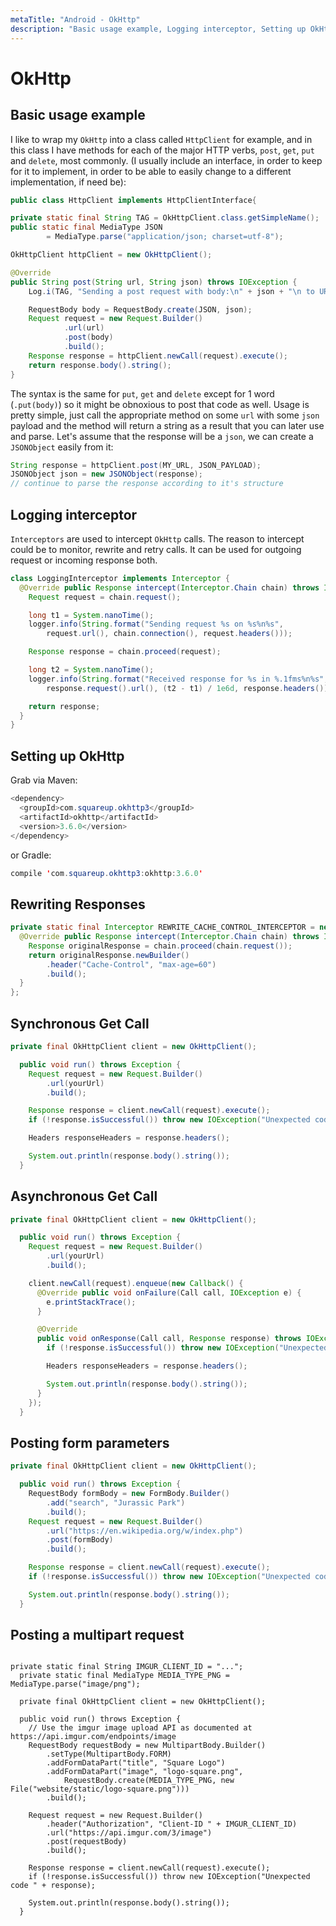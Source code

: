 ```yaml
---
metaTitle: "Android - OkHttp"
description: "Basic usage example, Logging interceptor, Setting up OkHttp, Rewriting Responses, Synchronous Get Call, Asynchronous Get Call, Posting form parameters, Posting a multipart request"
---
```


# OkHttp




## Basic usage example


I like to wrap my `OkHttp` into a class called `HttpClient` for example, and in this class I have methods for each of the major HTTP verbs, `post`, `get`, `put` and `delete`, most commonly. (I usually include an interface, in order to keep for it to implement, in order to be able to easily change to a different implementation, if need be):

```java
public class HttpClient implements HttpClientInterface{

private static final String TAG = OkHttpClient.class.getSimpleName();
public static final MediaType JSON
        = MediaType.parse("application/json; charset=utf-8");

OkHttpClient httpClient = new OkHttpClient();

@Override
public String post(String url, String json) throws IOException {
    Log.i(TAG, "Sending a post request with body:\n" + json + "\n to URL: " + url);

    RequestBody body = RequestBody.create(JSON, json);
    Request request = new Request.Builder()
            .url(url)
            .post(body)
            .build();
    Response response = httpClient.newCall(request).execute();
    return response.body().string();
}

```

The syntax is the same for `put`, `get` and `delete` except for 1 word (`.put(body)`) so it might be obnoxious to post that code as well. Usage is pretty simple, just call the appropriate method on some `url` with some `json` payload and the method will return a string as a result that you can later use and parse. Let's assume that the response will be a `json`, we can create a `JSONObject` easily from it:

```java
String response = httpClient.post(MY_URL, JSON_PAYLOAD);
JSONObject json = new JSONObject(response);
// continue to parse the response according to it's structure

```



## Logging interceptor


`Interceptors` are used to intercept `OkHttp` calls. The reason to intercept could be to monitor, rewrite and retry calls. It can be used for outgoing request or incoming response both.

```java
class LoggingInterceptor implements Interceptor {
  @Override public Response intercept(Interceptor.Chain chain) throws IOException {
    Request request = chain.request();

    long t1 = System.nanoTime();
    logger.info(String.format("Sending request %s on %s%n%s",
        request.url(), chain.connection(), request.headers()));

    Response response = chain.proceed(request);

    long t2 = System.nanoTime();
    logger.info(String.format("Received response for %s in %.1fms%n%s",
        response.request().url(), (t2 - t1) / 1e6d, response.headers()));

    return response;
  }
}

```



## Setting up OkHttp


Grab via Maven:

```java
<dependency>
  <groupId>com.squareup.okhttp3</groupId>
  <artifactId>okhttp</artifactId>
  <version>3.6.0</version>
</dependency>

```

or Gradle:

```java
compile 'com.squareup.okhttp3:okhttp:3.6.0'

```



## Rewriting Responses


```java
private static final Interceptor REWRITE_CACHE_CONTROL_INTERCEPTOR = new Interceptor() {
  @Override public Response intercept(Interceptor.Chain chain) throws IOException {
    Response originalResponse = chain.proceed(chain.request());
    return originalResponse.newBuilder()
        .header("Cache-Control", "max-age=60")
        .build();
  }
};

```



## Synchronous Get Call


```java
private final OkHttpClient client = new OkHttpClient();

  public void run() throws Exception {
    Request request = new Request.Builder()
        .url(yourUrl)
        .build();

    Response response = client.newCall(request).execute();
    if (!response.isSuccessful()) throw new IOException("Unexpected code " + response);

    Headers responseHeaders = response.headers();

    System.out.println(response.body().string());
  }

```



## Asynchronous Get Call


```java
private final OkHttpClient client = new OkHttpClient();

  public void run() throws Exception {
    Request request = new Request.Builder()
        .url(yourUrl)
        .build();

    client.newCall(request).enqueue(new Callback() {
      @Override public void onFailure(Call call, IOException e) {
        e.printStackTrace();
      }

      @Override
      public void onResponse(Call call, Response response) throws IOException {
        if (!response.isSuccessful()) throw new IOException("Unexpected code " + response);

        Headers responseHeaders = response.headers();

        System.out.println(response.body().string());
      }
    });
  }

```



## Posting form parameters


```java
private final OkHttpClient client = new OkHttpClient();

  public void run() throws Exception {
    RequestBody formBody = new FormBody.Builder()
        .add("search", "Jurassic Park")
        .build();
    Request request = new Request.Builder()
        .url("https://en.wikipedia.org/w/index.php")
        .post(formBody)
        .build();

    Response response = client.newCall(request).execute();
    if (!response.isSuccessful()) throw new IOException("Unexpected code " + response);

    System.out.println(response.body().string());
  }

```



## Posting a multipart request


```

private static final String IMGUR_CLIENT_ID = "...";
  private static final MediaType MEDIA_TYPE_PNG = MediaType.parse("image/png");

  private final OkHttpClient client = new OkHttpClient();

  public void run() throws Exception {
    // Use the imgur image upload API as documented at https://api.imgur.com/endpoints/image
    RequestBody requestBody = new MultipartBody.Builder()
        .setType(MultipartBody.FORM)
        .addFormDataPart("title", "Square Logo")
        .addFormDataPart("image", "logo-square.png",
            RequestBody.create(MEDIA_TYPE_PNG, new File("website/static/logo-square.png")))
        .build();

    Request request = new Request.Builder()
        .header("Authorization", "Client-ID " + IMGUR_CLIENT_ID)
        .url("https://api.imgur.com/3/image")
        .post(requestBody)
        .build();

    Response response = client.newCall(request).execute();
    if (!response.isSuccessful()) throw new IOException("Unexpected code " + response);

    System.out.println(response.body().string());
  }

```

